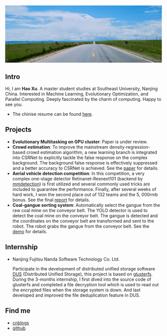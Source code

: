 

![](images/bkgs/bkg-grass.jpeg)

## Intro

Hi, I am **Hao Xu**. A master student studies at Southeast University, Nanjing China. Interested in Machine Learning, Evolutionary Optimization, and Parallel Computing. Deeply fascinated by the charm of computing. Happy to see you. 

- The chinise resume can be found [here](other/resume/Resume.html).

## Projects

- **Evolutionary Multitasking on GPU cluster**: Paper is under review.
- **Crowd estimation**: To improve the mainstream density-regression-based crowd estimation algorithm, a new learning branch is integrated into CSRNet to explicitly tackle the false response on the complex background. The background false response is effectively suppressed and a better accuracy to CSRNet is achieved. See the [paper](https://ieeexplore.ieee.org/document/8865761/) for details.
- **Aerial vehicle detection competition**:  In this competition,  a very complex one-stage detector Retinanet-Resnext101 (backend by [mmdetection](https://github.com/open-mmlab/mmdetection)) is first utilized and several commonly used tricks are included to guarantee the performance. Finally, after several weeks of hard work, I won the second place out of 132 teams and the 5, 000rmb bonus. See the final [report](other/files/aerial-vehicle-detection.pdf) for details.
- **Coal-gangue sorting system**: Automatically select the gangue from the raw coal mine on the conveyor belt. The YOLO detector is used to detect the coal mine on the conveyor belt. The gangue is detected and the coordinates on the conveyor belt are transformed and sent to the robot. The robot grabs the gangue from the conveyor belt. See the [demo](images/portfolio/coal-gan/demo.gif) for details.

## Internship

- Nanjing Fujitsu Nanda Software Technology Co. Ltd.

  Participate in the development of distributed unified storage software [DUS](https://www.fujitsu.com/cn/group/fnst/solution/#title3) (Distributed Unified Storage), this project is based on [glusterfs](https://github.com/gluster/glusterfs).  During the 3-months internship, I first dived into the source code of glusterfs and completed a file decryption tool which is used to read out the encrypted files when the storage system is down. And last developed and improved the file deduplication feature in DUS.

## Find me
- [cnblogs](https://www.cnblogs.com/walter-xh/)
- [github](https://github.com/haoxuhao)
